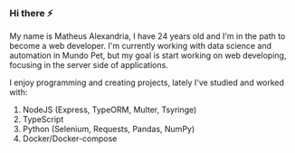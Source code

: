 ### Hi there ⚡

My name is Matheus Alexandria, I have 24 years old and I'm in the path to become a web developer. I'm currently working with data science and automation in
Mundo Pet, but my goal is start working on web developing, focusing in the server side of applications.

I enjoy programming and creating projects, lately I've studied and worked with:
1. NodeJS (Express, TypeORM, Multer, Tsyringe)
2. TypeScript
3. Python (Selenium, Requests, Pandas, NumPy)
4. Docker/Docker-compose

<!--
**Matchobas/Matchobas** is a ✨ _special_ ✨ repository because its `README.md` (this file) appears on your GitHub profile.

Here are some ideas to get you started:

- 🔭 I’m currently working on ...
- 🌱 I’m currently learning ...
- 👯 I’m looking to collaborate on ...
- 🤔 I’m looking for help with ...
- 💬 Ask me about ...
- 📫 How to reach me: ...
- 😄 Pronouns: ...
- ⚡ Fun fact: ...
-->
